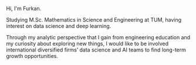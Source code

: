 Hi, I'm Furkan.

Studying M.Sc. Mathematics in Science and Engineering at TUM, having interest on data science and deep learning.

Through my analytic perspective that I gain from engineering education and my curiosity about 
exploring new things, I would like to be involved international diversified firms’ data science and AI
teams to find long-term growth opportunities.
